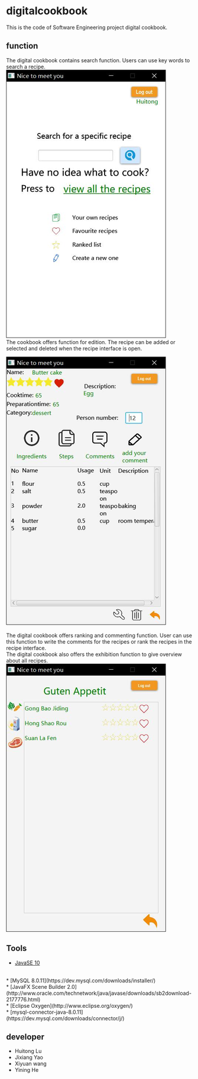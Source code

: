 # digitalcookbook
This is the code of Software Engineering project digital cookbook.
## function
The digital cookbook contains search function. Users can use key words to search a recipe.
![Image text](src/readmeimg/searchview.jpg)
<br>
The cookbook offers function for edition.  The recipe can be added or selected and deleted when the recipe interface is open.

![Image text](src/readmeimg/detailview.jpg)  
<br>
The digital cookbook offers ranking and commenting function. User can use this function to write the comments for the recipes or rank the recipes in the recipe interface. 
<br>
The digital cookbook also offers the exhibition function to give overview about all recipes.
![Image text](src/readmeimg/listallview.jpg)

## Tools
* [JavaSE 10](http://www.oracle.com/technetwork/java/javase/downloads/jdk10-downloads-4416644.html)
<br>
* [MySQL 8.0.11](https://dev.mysql.com/downloads/installer/)
<br>
* [JavaFX Scene Builder 2.0](http://www.oracle.com/technetwork/java/javase/downloads/sb2download-2177776.html)
<br>
* [Eclipse Oxygen](http://www.eclipse.org/oxygen/)
<br>
* [mysql-connector-java-8.0.11](https://dev.mysql.com/downloads/connector/j/)

## developer
* Huitong Lu
* Jixiang Yao
* Xiyuan wang
* Yining He

